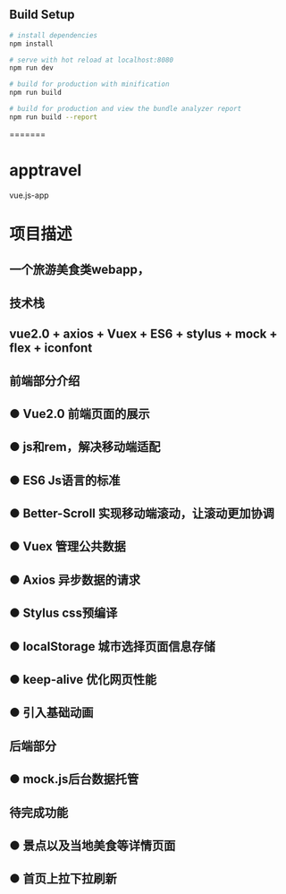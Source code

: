 ## Build Setup

``` bash
# install dependencies
npm install

# serve with hot reload at localhost:8080
npm run dev

# build for production with minification
npm run build

# build for production and view the bundle analyzer report
npm run build --report
```
=======
# apptravel
vue.js-app

项目描述
========
一个旅游美食类webapp，
---
技术栈
--------
vue2.0 + axios + Vuex + ES6 + stylus + mock + flex + iconfont
------
前端部分介绍
----
● Vue2.0 前端页面的展示
-
● js和rem，解决移动端适配
-
● ES6 Js语言的标准
-
● Better-Scroll 实现移动端滚动，让滚动更加协调
-
● Vuex 管理公共数据
-
● Axios 异步数据的请求
-
● Stylus css预编译
-
● localStorage 城市选择页面信息存储 
-
● keep-alive 优化网页性能
-
● 引入基础动画
-
后端部分
----
● mock.js后台数据托管
-
待完成功能
-
● 景点以及当地美食等详情页面
-
● 首页上拉下拉刷新
-


